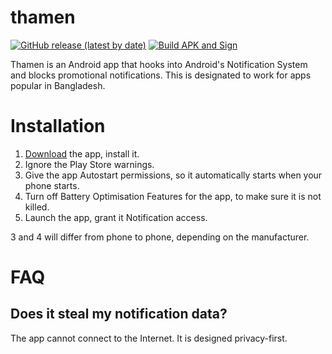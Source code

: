 # thamen

[![GitHub release (latest by date)](https://img.shields.io/github/v/release/aniruddha-adhikary/thamen)](https://github.com/aniruddha-adhikary/thamen/releases)
[![Build APK and Sign](https://github.com/aniruddha-adhikary/thamen/actions/workflows/build-and-sign.yml/badge.svg)](https://github.com/aniruddha-adhikary/thamen/actions/workflows/build-and-sign.yml)

Thamen is an Android app that hooks into Android's Notification System and blocks
promotional notifications. This is designated to work for apps popular in Bangladesh.

# Installation

1. [Download](https://github.com/aniruddha-adhikary/thamen/releases) the app, install it.
2. Ignore the Play Store warnings.
3. Give the app Autostart permissions, so it automatically starts when your phone starts.
4. Turn off Battery Optimisation Features for the app, to make sure it is not killed.
5. Launch the app, grant it Notification access.

3 and 4 will differ from phone to phone, depending on the manufacturer.

# FAQ

## Does it steal my notification data?

The app cannot connect to the Internet. It is designed privacy-first.